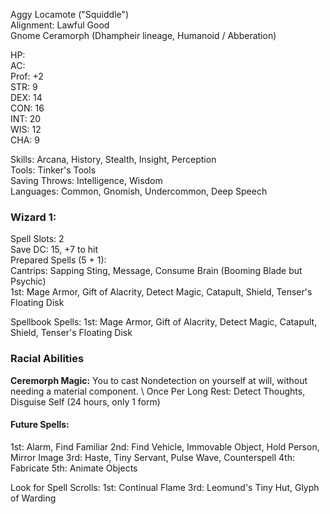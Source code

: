 Aggy Locamote ("Squiddle") \
Alignment: Lawful Good \
Gnome Ceramorph (Dhampheir lineage, Humanoid / Abberation) 

HP: \
AC: \
Prof: +2 \
STR: 9 \
DEX: 14 \
CON: 16 \
INT: 20 \
WIS: 12 \
CHA: 9 

Skills: Arcana, History, Stealth, Insight, Perception \
Tools: Tinker's Tools \
Saving Throws: Intelligence, Wisdom \
Languages: Common, Gnomish, Undercommon, Deep Speech

### Wizard 1: 
Spell Slots: 2 \
Save DC: 15, +7 to hit \
Prepared Spells (5 + 1): \
Cantrips: Sapping Sting, Message, Consume Brain (Booming Blade but Psychic) \
1st: Mage Armor, Gift of Alacrity, Detect Magic, Catapult, Shield, Tenser's Floating Disk

Spellbook Spells:
1st: Mage Armor, Gift of Alacrity, Detect Magic, Catapult, Shield, Tenser's Floating Disk

### Racial Abilities
**Ceremorph Magic:**
You to cast Nondetection on yourself at will, without needing a material component. \\
Once Per Long Rest: Detect Thoughts, Disguise Self (24 hours, only 1 form) 

#### Future Spells:
1st: Alarm, Find Familiar
2nd: Find Vehicle, Immovable Object, Hold Person, Mirror Image
3rd: Haste, Tiny Servant, Pulse Wave, Counterspell
4th: Fabricate
5th: Animate Objects

Look for Spell Scrolls:
1st: Continual Flame
3rd: Leomund's Tiny Hut, Glyph of Warding



